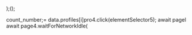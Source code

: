 );();
                        
count_number;= data.profiles[i]pro4.click(elementSelector5);
                        await pagel
                        await page4.waitForNetworkIdle(

